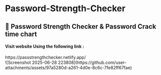 # Password-Strength-Checker
  <h2>🔐 Password Strength Checker & Password Crack time chart</h2>
  <h4>Visit website Using the following link :</h4>
  https://passstrengthchecker.netlify.app/ <br>
![Screenshot 2025-06-28 223808](https://github.com/user-attachments/assets/97a5280d-a261-4d0e-8c6c-7fe82ff67fae)
